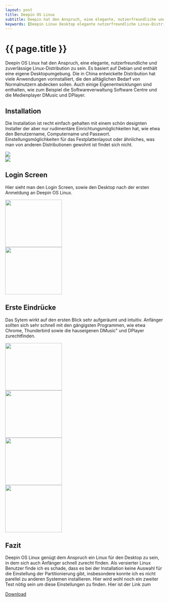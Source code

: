 ```yaml
---
layout: post
title: Deepin OS Linux
subtitle: Deepin hat den Anspruch, eine elegante, nutzerfreundliche und zuverlässige Linux-Distribution zu sein. Deepin basiert auf Debian. Ein wirklich schicker Desktop lädt ein.
keywords: [Deepin Linux Desktop elegante nutzerfreundliche Linux-Distribution Debian Desktopumgebung Installation Anfänger]
---
```

# {{ page.title }}

Deepin OS Linux hat den Anspruch, eine elegante, nutzerfreundliche und zuverlässige Linux-Distribution zu sein. Es basiert auf Debian und enthält eine eigene Desktopumgebung. Die in China entwickelte Distribution hat viele Anwendungen vorinstalliert, die den alltäglichen Bedarf von Normalnutzern abdecken sollen. Auch einige Eigenentwicklungen sind enthalten, wie zum Beispiel die Softwareverwaltung Software Centre und die Medienplayer DMusic und DPlayer.

## Installation

Die Installation ist recht einfach gehalten mit einem schön designten Installer der aber nur rudimentäre Einrichtungsmöglichkeiten hat, wie etwa den Benutzername, Computername und Passwort. Einstellungsmöglichkeiten für das Festplattenlayout oder ähnliches, was man von anderen Distributionen gewohnt ist findet sich nicht.

<div class="col-sm-12 col-md-6">
  <div class="boxes flexible">
    <img src="https://s.elastic2ls.com/wp-content/uploads/2018/02/27210225/deepin1-150x150.png">
  </div>
</div>
<div class="col-sm-12 col-md-6">
  <div class="boxes flexible">
    <img src="https://s.elastic2ls.com/wp-content/uploads/2018/02/27210318/deepin2-150x150.png">
  </div>    
</div>



## Login Screen

Hier sieht man den Login Screen, sowie den Desktop nach der ersten Anmeldung an Deepin OS Linux.

<div class="col-sm-12 col-md-6">
  <div class="boxes flexible">
    <img src="https://s.elastic2ls.com/wp-content/uploads/2018/02/27210401/deepin3.png" width="180" height="150">
  </div>    
</div>
<div class="col-sm-12 col-md-6">
  <div class="boxes flexible">
    <img src="https://s.elastic2ls.com/wp-content/uploads/2018/02/27210433/deepin4.png" width="180" height="150">
  </div>    
</div>



## Erste Eindrücke

Das Sytem wirkt auf den ersten Blick sehr aufgeräumt und intuitiv. Anfänger sollten sich sehr schnell mit den gängigsten Programmen, wie etwa Chrome, Thunderbird sowie die hauseigenen DMusic" und DPlayer zurechtfinden.   

<div class="col-sm-12 col-md-6">
  <div class="boxes flexible">
    <img src="https://s.elastic2ls.com/wp-content/uploads/2018/02/27210707/deepin7.png" width="180" height="150">
  </div>    
</div>
<div class="col-sm-12 col-md-6">
  <div class="boxes flexible">
    <img src="https://s.elastic2ls.com/wp-content/uploads/2018/02/27210509/deepin5.png" width="180" height="150">
  </div>    
</div>

<div class="col-sm-12 col-md-6">
  <div class="boxes flexible">
    <img src="https://s.elastic2ls.com/wp-content/uploads/2018/02/27210544/deepin6.png" width="180" height="150">
  </div>    
</div>
<div class="col-sm-12 col-md-6">
  <div class="boxes flexible">
    <img src="https://s.elastic2ls.com/wp-content/uploads/2018/02/27210640/deepin8.png" width="180" height="150">
  </div>    
</div>

## Fazit

Deepin OS Linux genügt dem Anspruch ein Linux für den Desktop zu sein, in dem sich auch Anfänger schnell zurecht finden. Als versierter Linux Benutzer finde ich es schade, dass es bei der Installation keine Auswahl für die Einstellung der Partitionierung gibt, insbesondere konnte ich es nicht parellel zu anderen Systemen installieren. Hier wird wohl noch ein zweiter Test nötig sein um diese Einstellungen zu finden. Hier ist der Link zum


[Download](httpss://www.lidux.de/deepin-download/183-deepin-15-2)
